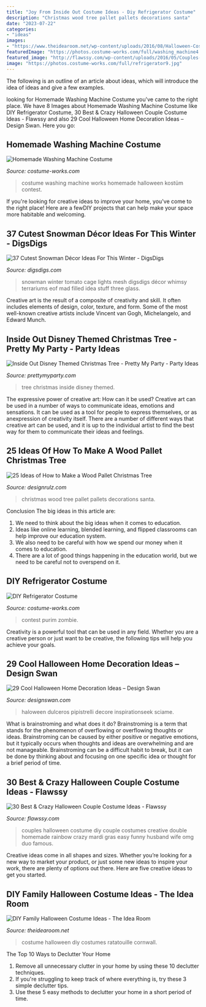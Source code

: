 ```yaml
---
title: "Joy From Inside Out Costume Ideas - Diy Refrigerator Costume"
description: "Christmas wood tree pallet pallets decorations santa"
date: "2023-07-22"
categories:
- "ideas"
images:
- "https://www.theidearoom.net/wp-content/uploads/2016/08/Halloween-Costume-Ratatouille-Cute-Family-Remy-Linguini-Colette-1.jpg"
featuredImage: "https://photos.costume-works.com/full/washing_machine4.jpg"
featured_image: "http://flawssy.com/wp-content/uploads/2016/05/Couples-Halloween-Costumes-1.jpg"
image: "https://photos.costume-works.com/full/refrigerator9.jpg"
---
```



The following is an outline of an article about ideas, which will introduce the idea of ideas and give a few examples.

	

		
looking for Homemade Washing Machine Costume you've came to the right place. We have 8 Images about Homemade Washing Machine Costume like DIY Refrigerator Costume, 30 Best &amp; Crazy Halloween Couple Costume Ideas - Flawssy and also 29 Cool Halloween Home Decoration Ideas – Design Swan. Here you go:
		
    
## Homemade Washing Machine Costume

<img loading=lazy src="https://photos.costume-works.com/full/washing_machine4.jpg" onerror="this.onerror=null;this.src='https://tse2.mm.bing.net/th?id=OIP.Kx96LDdsKqDtI8rGGhoi0AHaLq&amp;pid=15.1';" alt="Homemade Washing Machine Costume">

_Source: costume-works.com_

>costume washing machine works homemade halloween kostüm contest. 

	

If you're looking for creative ideas to improve your home, you've come to the right place! Here are a fewDIY projects that can help make your space more habitable and welcoming.

    
## 37 Cutest Snowman Décor Ideas For This Winter - DigsDigs

<img loading=lazy src="https://www.digsdigs.com/photos/2016/11/25-a-tomato-cage-lit-up-snowman-can-be-DIYed-of-lights-and-white-mesh-ribbon.jpg" onerror="this.onerror=null;this.src='https://tse3.mm.bing.net/th?id=OIP.lRD03QGDAHMgioXYAZOT4gHaNK&amp;pid=15.1';" alt="37 Cutest Snowman Décor Ideas For This Winter - DigsDigs">

_Source: digsdigs.com_

>snowman winter tomato cage lights mesh digsdigs décor whimsy terrariums eof mad filled idea stuff three glass. 

	

Creative art is the result of a composite of creativity and skill. It often includes elements of design, color, texture, and form. Some of the most well-known creative artists include Vincent van Gogh, Michelangelo, and Edward Munch.

    
## Inside Out Disney Themed Christmas Tree - Pretty My Party - Party Ideas

<img loading=lazy src="https://zolpwsuwoq-flywheel.netdna-ssl.com/wp-content/uploads/2015/12/inside-out-tree-theme.jpg" onerror="this.onerror=null;this.src='https://tse4.mm.bing.net/th?id=OIP.wB3CFDAsk1VF5FdLSqlufwHaJ6&amp;pid=15.1';" alt="Inside Out Disney Themed Christmas Tree - Pretty My Party - Party Ideas">

_Source: prettymyparty.com_

>tree christmas inside disney themed. 

	

The expressive power of creative art: How can it be used?
Creative art can be used in a number of ways to communicate ideas, emotions and sensations. It can be used as a tool for people to express themselves, or as anexpression of creativity itself. There are a number of different ways that creative art can be used, and it is up to the individual artist to find the best way for them to communicate their ideas and feelings.

    
## 25 Ideas Of How To Make A Wood Pallet Christmas Tree

<img loading=lazy src="http://cdn.designrulz.com/wp-content/uploads/2014/11/Christmas-pallets-4.jpg" onerror="this.onerror=null;this.src='https://tse1.mm.bing.net/th?id=OIP.yQXUr0JMRIFZc3f2BHeW0wHaKi&amp;pid=15.1';" alt="25 Ideas of How to Make a Wood Pallet Christmas Tree">

_Source: designrulz.com_

>christmas wood tree pallet pallets decorations santa. 

	

Conclusion
The big ideas in this article are:
1. We need to think about the big ideas when it comes to education.
2. Ideas like online learning, blended learning, and flipped classrooms can help improve our education system.
3. We also need to be careful with how we spend our money when it comes to education.
4. There are a lot of good things happening in the education world, but we need to be careful not to overspend on it.

    
## DIY Refrigerator Costume

<img loading=lazy src="https://photos.costume-works.com/full/refrigerator9.jpg" onerror="this.onerror=null;this.src='https://tse1.mm.bing.net/th?id=OIP.TD_ZZId1p6UmKLJXUL3-wQHaJ3&amp;pid=15.1';" alt="DIY Refrigerator Costume">

_Source: costume-works.com_

>contest purim zombie. 

	

Creativity is a powerful tool that can be used in any field. Whether you are a creative person or just want to be creative, the following tips will help you achieve your goals.

    
## 29 Cool Halloween Home Decoration Ideas – Design Swan

<img loading=lazy src="https://img.designswan.com/2013/09/halloween/3.jpg" onerror="this.onerror=null;this.src='https://tse4.mm.bing.net/th?id=OIP.O9z4-a3tPzSbULZ8mBprmQHaJ3&amp;pid=15.1';" alt="29 Cool Halloween Home Decoration Ideas – Design Swan">

_Source: designswan.com_

>haloween dulceros pipistrelli decore inspirationseek sciame. 

	

What is brainstroming and what does it do?
Brainstroming is a term that stands for the phenomenon of overflowing or overflowing thoughts or ideas. Brainstroming can be caused by either positive or negative emotions, but it typically occurs when thoughts and ideas are overwhelming and are not manageable. Brainstroming can be a difficult habit to break, but it can be done by thinking about and focusing on one specific idea or thought for a brief period of time.

    
## 30 Best &amp; Crazy Halloween Couple Costume Ideas - Flawssy

<img loading=lazy src="http://flawssy.com/wp-content/uploads/2016/05/Couples-Halloween-Costumes-1.jpg" onerror="this.onerror=null;this.src='https://tse4.mm.bing.net/th?id=OIP.gbyaoU9GyHfIBIej9kO-uwHaJ4&amp;pid=15.1';" alt="30 Best &amp; Crazy Halloween Couple Costume Ideas - Flawssy">

_Source: flawssy.com_

>couples halloween costume diy couple costumes creative double homemade rainbow crazy mardi gras easy funny husband wife omg duo famous. 

	

Creative ideas come in all shapes and sizes. Whether you’re looking for a new way to market your product, or just some new ideas to inspire your work, there are plenty of options out there. Here are five creative ideas to get you started.

    
## DIY Family Halloween Costume Ideas - The Idea Room

<img loading=lazy src="https://www.theidearoom.net/wp-content/uploads/2016/08/Halloween-Costume-Ratatouille-Cute-Family-Remy-Linguini-Colette-1.jpg" onerror="this.onerror=null;this.src='https://tse3.mm.bing.net/th?id=OIP.egI2_PRDZIbhk2aDRk17ewHaLH&amp;pid=15.1';" alt="DIY Family Halloween Costume Ideas - The Idea Room">

_Source: theidearoom.net_

>costume halloween diy costumes ratatouille cornwall. 

	

The Top 10 Ways to Declutter Your Home
1. Remove all unnecessary clutter in your home by using these 10 declutter techniques.
2. If you're struggling to keep track of where everything is, try these 3 simple declutter tips.
3. Use these 5 easy methods to declutter your home in a short period of time.

